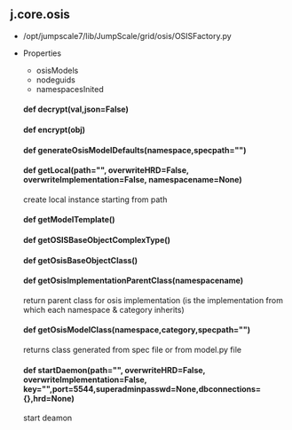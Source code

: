 ## j.core.osis

- /opt/jumpscale7/lib/JumpScale/grid/osis/OSISFactory.py
- Properties
    - osisModels
    - nodeguids
    - namespacesInited

    

    #### def decrypt(val,json=False) 
    #### def encrypt(obj) 
    #### def generateOsisModelDefaults(namespace,specpath="") 
    #### def getLocal(path="", overwriteHRD=False, overwriteImplementation=False, namespacename=None) 
    
    create local instance starting from path
    #### def getModelTemplate() 
    #### def getOSISBaseObjectComplexType() 
    #### def getOsisBaseObjectClass() 
    #### def getOsisImplementationParentClass(namespacename) 
    
    return parent class for osis implementation (is the implementation from which each namespace & category inherits)
    #### def getOsisModelClass(namespace,category,specpath="") 
    
    returns class generated from spec file or from model.py file
    #### def startDaemon(path="", overwriteHRD=False, overwriteImplementation=False, key="",port=5544,superadminpasswd=None,dbconnections=\{\},hrd=None) 
    
    start deamon
